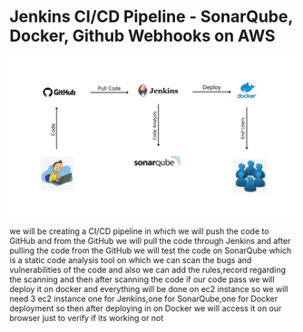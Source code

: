 # Jenkins CI/CD Pipeline - SonarQube, Docker, Github Webhooks on AWS 


<img src="https://github.com/Abdelrahman-17/Jenkins-SonarQube-Docker/blob/main/Jenkins%20%20SonarQube%2C%20Docker.png">


we will be creating a CI/CD pipeline in which we will push the code to GitHub and from the GitHub we will pull the code through Jenkins and after pulling the code from the GitHub we will test the code on SonarQube which is a static code analysis tool  on which we can scan the bugs and vulnerabilities of the code and also we can add the rules,record regarding the scanning and then after scanning the code if our code pass we will deploy it on docker and everything will be done on ec2 instance so we will need 3 ec2 instance one for Jenkins,one for SonarQube,one for Docker deployment so then after deploying in on Docker we will access it on our browser just to verify if its working or not





